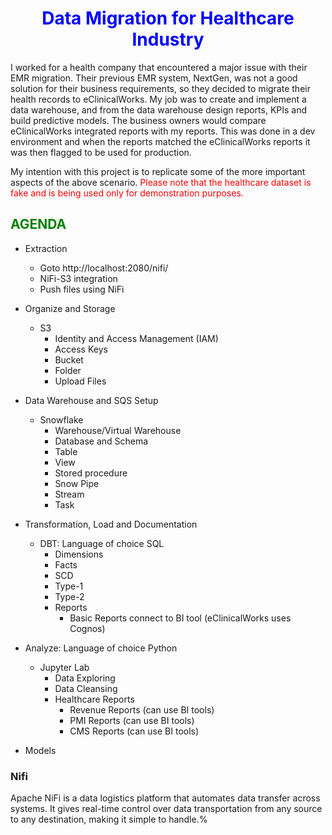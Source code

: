 # <font color=blue><center>Data Migration for Healthcare Industry </center></font>

 I worked for a health company that encountered a major issue with their EMR migration. Their previous EMR system, NextGen, was not a good solution for their business requirements, so they decided to migrate their health records to eClinicalWorks. My job was to create and implement a data warehouse, and from the data warehouse design reports, KPIs and build predictive models. The business owners would compare eClinicalWorks integrated reports with my reports. This was done in a dev environment and when the reports matched the eClinicalWorks reports it was then flagged to be used for production.  

My intention with this project is to replicate some of the more important aspects of the above scenario. <font color=red>Please note that the healthcare dataset is fake and is being used only for demonstration purposes. </font>

## <font color=green><left>AGENDA</left></font>
* Extraction
    - Goto http://localhost:2080/nifi/
    - NiFi-S3 integration
    - Push files using NiFi
* Organize and Storage
    - S3
        - Identity and Access Management (IAM)
        - Access Keys
        - Bucket
        - Folder
        - Upload Files
* Data Warehouse and SQS Setup
    - Snowflake
        - Warehouse/Virtual Warehouse
        - Database and Schema
        - Table
        - View
        - Stored procedure
        - Snow Pipe
        - Stream
        - Task
* Transformation, Load and Documentation
    - DBT: Language of choice SQL
        - Dimensions
        - Facts
        - SCD
        - Type-1
        - Type-2
        - Reports
            - Basic Reports connect to BI tool (eClinicalWorks uses Cognos)

* Analyze: Language of choice Python
    - Jupyter Lab
        - Data Exploring
        - Data Cleansing
        - Healthcare Reports
            - Revenue Reports (can use BI tools)
            - PMI Reports (can use BI tools) 
            - CMS Reports (can use BI tools)      
* Models

### Nifi
Apache NiFi is a data logistics platform that automates data transfer across systems. It gives real-time control over data transportation from any source to any destination, making it simple to handle.%                  
